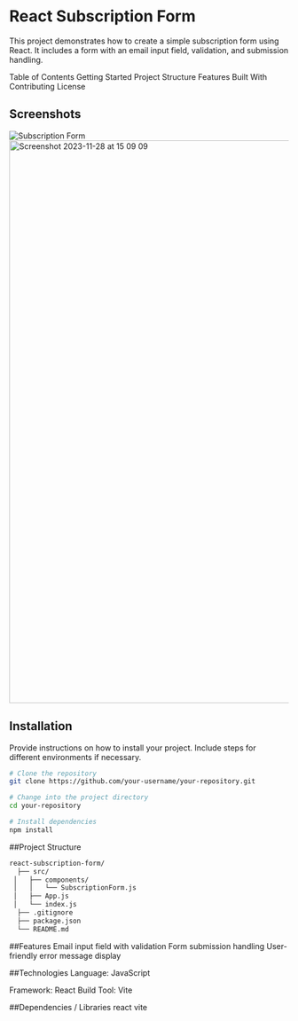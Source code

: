 # React Subscription Form

This project demonstrates how to create a simple subscription form using React. It includes a form with an email input field, validation, and submission handling.

Table of Contents
Getting Started
Project Structure
Features
Built With
Contributing
License

## Screenshots

![Subscription Form](<URL to your screenshot image>)
<img width="1015" alt="Screenshot 2023-11-28 at 15 09 09" src="https://github.com/tzuhuangyen/w6task2/assets/106456140/72cbfe16-de94-4fce-997b-a0a3258d62a3">

## Installation

Provide instructions on how to install your project. Include steps for different environments if necessary.
```bash
# Clone the repository
git clone https://github.com/your-username/your-repository.git

# Change into the project directory
cd your-repository

# Install dependencies
npm install
```

##Project Structure
```bash
react-subscription-form/
  ├── src/
 │   ├── components/
 │   │   └── SubscriptionForm.js
 │   ├── App.js
 │   └── index.js
  ├── .gitignore
  ├── package.json
  └── README.md
```

##Features
Email input field with validation
Form submission handling
User-friendly error message display

##Technologies
Language: JavaScript

Framework: React
Build Tool: Vite

##Dependencies / Libraries
react
vite





